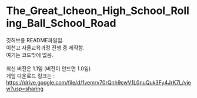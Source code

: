 # The_Great_Icheon_High_School_Rolling_Ball_School_Road

깃허브용 README파일임.\
이천고 자율교육과정 진행 중 제작함.\
여기는 코드밖에 없음.\
\
최신 버전은 1.1임 (버전이 안뜨면 1.0임)\
게임 다운로드 링크는 : https://drive.google.com/file/d/1vemrv70rQnh9cwV1L0nuQuk3Fy4JrK7L/view?usp=sharing
